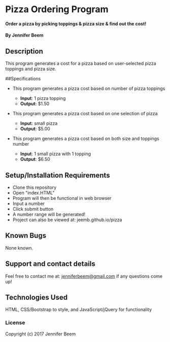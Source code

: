 # Pizza Ordering Program

#### Order a pizza by picking toppings & pizza size & find out the cost!

#### By Jennifer Beem

## Description

This program generates a cost for a pizza based on user-selected pizza toppings and pizza size.

##Specifications

* This program generates a pizza cost based on number of pizza toppings
	* **Input**: 1 pizza topping
	* **Output**: $1.50

* This program generates a pizza cost based on one selection of pizza
	* **Input**: small pizza
	* **Output**: $5.00

* This program generates a pizza cost based on both size and toppings number
	* **Input**: 1 small pizza with 1 topping
	* **Output**: $6.50


## Setup/Installation Requirements

* Clone this repository
* Open "index.HTML"
* Program will then be functional in web browser
* Input a number
* Click submit button
* A number range will be generated!
* Project can also be viewed at: jeemb.github.io/pizza

## Known Bugs

None known.

## Support and contact details

Feel free to contact me at: jenniferbeem@gmail.com if any questions come up!

## Technologies Used

HTML, CSS/Bootstrap to style, and JavaScript/jQuery for functionality

### License

Copyright (c) 2017 Jennifer Beem
